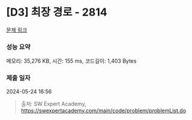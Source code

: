# [D3] 최장 경로 - 2814 

[문제 링크](https://swexpertacademy.com/main/code/problem/problemDetail.do?contestProbId=AV7GOPPaAeMDFAXB) 

### 성능 요약

메모리: 35,276 KB, 시간: 155 ms, 코드길이: 1,403 Bytes

### 제출 일자

2024-05-24 16:56



> 출처: SW Expert Academy, https://swexpertacademy.com/main/code/problem/problemList.do